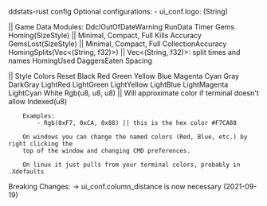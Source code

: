 ddstats-rust config
    Optional configurations:
        - ui_conf.logo: (String)

|| Game Data Modules:
	DdclOutOfDateWarning
	RunData
    Timer
    Gems
    Homing(SizeStyle) || Minimal, Compact, Full
    Kills
    Accuracy
    GemsLost(SizeStyle) || Minimal, Compact, Full
    CollectionAccuracy
    HomingSplits(Vec<(String, f32)>) || Vec<(String, f32)>: split times and names
    HomingUsed
    DaggersEaten
    Spacing

|| Style Colors
    Reset
    Black
    Red
    Green
    Yellow
    Blue
    Magenta
    Cyan
    Gray
    DarkGray
    LightRed
    LightGreen
    LightYellow
    LightBlue
    LightMagenta
    LightCyan
    White
    Rgb(u8, u8, u8) || Will approximate color if terminal doesn't allow
    Indexed(u8)

```
    Examples:
        - Rgb(0xF7, 0xCA, 0x88) || this is the hex color #F7CA88 
		
    On windows you can change the named colors (Red, Blue, etc.) by right clicking the
    top of the window and changing CMD preferences.

    On linux it just pulls from your terminal colors, probably in .Xdefaults
```

Breaking Changes:
    -> ui_conf.column_distance is now necessary (2021-09-19)

